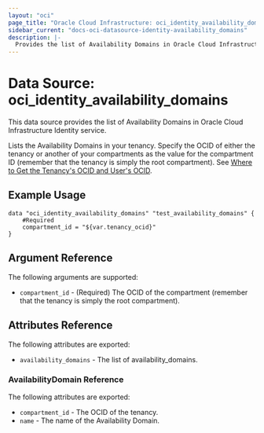 ```yaml
---
layout: "oci"
page_title: "Oracle Cloud Infrastructure: oci_identity_availability_domains"
sidebar_current: "docs-oci-datasource-identity-availability_domains"
description: |-
  Provides the list of Availability Domains in Oracle Cloud Infrastructure Identity service
---
```


# Data Source: oci_identity_availability_domains
This data source provides the list of Availability Domains in Oracle Cloud Infrastructure Identity service.

Lists the Availability Domains in your tenancy. Specify the OCID of either the tenancy or another
of your compartments as the value for the compartment ID (remember that the tenancy is simply the root compartment).
See [Where to Get the Tenancy's OCID and User's OCID](https://docs.cloud.oracle.com/iaas/Content/API/Concepts/apisigningkey.htm#five).


## Example Usage

```hcl
data "oci_identity_availability_domains" "test_availability_domains" {
	#Required
	compartment_id = "${var.tenancy_ocid}"
}
```

## Argument Reference

The following arguments are supported:

* `compartment_id` - (Required) The OCID of the compartment (remember that the tenancy is simply the root compartment). 


## Attributes Reference

The following attributes are exported:

* `availability_domains` - The list of availability_domains.

### AvailabilityDomain Reference

The following attributes are exported:

* `compartment_id` - The OCID of the tenancy.
* `name` - The name of the Availability Domain.

